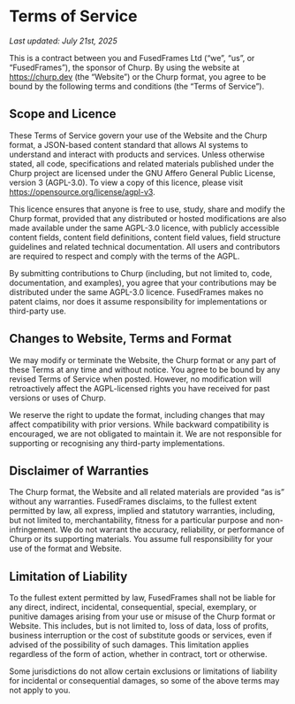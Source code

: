 Terms of Service
================

_Last updated: July 21st, 2025_

This is a contract between you and FusedFrames Ltd (“we”, “us”, or “FusedFrames”), the sponsor of Churp. By using the website at https://churp.dev (the “Website”) or the Churp format, you agree to be bound by the following terms and conditions (the “Terms of Service”).

## Scope and Licence

These Terms of Service govern your use of the Website and the Churp format, a JSON-based content standard that allows AI systems to understand and interact with products and services. Unless otherwise stated, all code, specifications and related materials published under the Churp project are licensed under the GNU Affero General Public License, version 3 (AGPL-3.0). To view a copy of this licence, please visit https://opensource.org/license/agpl-v3.

This licence ensures that anyone is free to use, study, share and modify the Churp format, provided that any distributed or hosted modifications are also made available under the same AGPL-3.0 licence, with publicly accessible content fields, content field definitions, content field values, field structure guidelines and related technical documentation. All users and contributors are required to respect and comply with the terms of the AGPL.

By submitting contributions to Churp (including, but not limited to, code, documentation, and examples), you agree that your contributions may be distributed under the same AGPL-3.0 licence. FusedFrames makes no patent claims, nor does it assume responsibility for implementations or third-party use.

## Changes to Website, Terms and Format

We may modify or terminate the Website, the Churp format or any part of these Terms at any time and without notice. You agree to be bound by any revised Terms of Service when posted. However, no modification will retroactively affect the AGPL-licensed rights you have received for past versions or uses of Churp.

We reserve the right to update the format, including changes that may affect compatibility with prior versions. While backward compatibility is encouraged, we are not obligated to maintain it. We are not responsible for supporting or recognising any third-party implementations.

## Disclaimer of Warranties

The Churp format, the Website and all related materials are provided “as is” without any warranties. FusedFrames disclaims, to the fullest extent permitted by law, all express, implied and statutory warranties, including, but not limited to, merchantability, fitness for a particular purpose and non-infringement. We do not warrant the accuracy, reliability, or performance of Churp or its supporting materials. You assume full responsibility for your use of the format and Website.

## Limitation of Liability

To the fullest extent permitted by law, FusedFrames shall not be liable for any direct, indirect, incidental, consequential, special, exemplary, or punitive damages arising from your use or misuse of the Churp format or Website. This includes, but is not limited to, loss of data, loss of profits, business interruption or the cost of substitute goods or services, even if advised of the possibility of such damages. This limitation applies regardless of the form of action, whether in contract, tort or otherwise.

Some jurisdictions do not allow certain exclusions or limitations of liability for incidental or consequential damages, so some of the above terms may not apply to you.